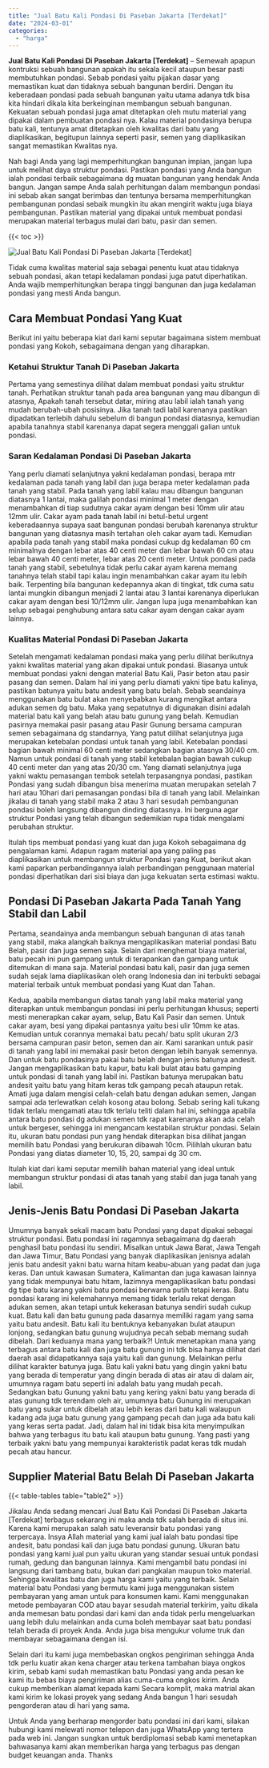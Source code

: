 ```yaml
---
title: "Jual Batu Kali Pondasi Di Paseban Jakarta [Terdekat]"
date: "2024-03-01"
categories: 
  - "harga"
---
```


**Jual Batu Kali Pondasi Di Paseban Jakarta \[Terdekat\]** – Semewah apapun kontruksi sebuah bangunan apakah itu sekala kecil ataupun besar pasti membutuhkan pondasi. Sebab pondasi yaitu pijakan dasar yang memastikan kuat dan tidaknya sebuah bangunan berdiri. Dengan itu keberadaan pondasi pada sebuah bangunan yaitu utama adanya tdk bisa kita hindari dikala kita berkeinginan membangun sebuah bangunan. Kekuatan sebuah pondasi juga amat ditetapkan oleh mutu material yang dipakai dalam pembuatan pondasi nya. Kalau material pondasinya berupa batu kali, tentunya amat ditetapkan oleh kwalitas dari batu yang diaplikasikan, begitupun lainnya seperti pasir, semen yang diaplikasikan sangat memastikan Kwalitas nya.

Nah bagi Anda yang lagi memperhitungkan bangunan impian, jangan lupa untuk melihat daya struktur pondasi. Pastikan pondasi yang Anda bangun ialah pondasi terbaik sebagaimana dg muatan bangunan yang hendak Anda bangun. Jangan sampe Anda salah perhitungan dalam membangun pondasi ini sebab akan sangat berimbas dan tentunya bersama memperhitungkan pembangunan pondasi sebaik mungkin itu akan mengirit waktu juga biaya pembangunan. Pastikan material yang dipakai untuk membuat pondasi merupakan material terbagus mulai dari batu, pasir dan semen.

{{< toc >}}

![Jual Batu Kali Pondasi Di Paseban Jakarta [Terdekat]](/images/jual-batu-kali-34.png)

Tidak cuma kwalitas material saja sebagai penentu kuat atau tidaknya sebuah pondasi, akan tetapi kedalaman pondasi juga patut diperhatikan. Anda wajib memperhitungkan berapa tinggi bangunan dan juga kedalaman pondasi yang mesti Anda bangun.

## Cara Membuat Pondasi Yang Kuat

Berikut ini yaitu beberapa kiat dari kami seputar bagaimana sistem membuat pondasi yang Kokoh, sebagaimana dengan yang diharapkan.

### Ketahui Struktur Tanah Di Paseban Jakarta

Pertama yang semestinya dilihat dalam membuat pondasi yaitu struktur tanah. Perhatikan struktur tanah pada area bangunan yang mau dibangun di atasnya, Apakah tanah tersebut datar, miring atau labil ialah tanah yang mudah berubah-ubah posisinya. Jika tanah tadi labil karenanya pastikan dipadatkan terlebih dahulu sebelum di bangun pondasi diatasnya, kemudian apabila tanahnya stabil karenanya dapat segera menggali galian untuk pondasi.

### Saran Kedalaman Pondasi Di Paseban Jakarta

Yang perlu diamati selanjutnya yakni kedalaman pondasi, berapa mtr kedalaman pada tanah yang labil dan juga berapa meter kedalaman pada tanah yang stabil. Pada tanah yang labil kalau mau dibangun bangunan diatasnya 1 lantai, maka galilah pondasi minimal 1 meter dengan menambahkan di tiap sudutnya cakar ayam dengan besi 10mm ulir atau 12mm ulir. Cakar ayam pada tanah labil ini betul-betul urgent keberadaannya supaya saat bangunan pondasi berubah karenanya struktur bangunan yang diatasnya masih tertahan oleh cakar ayam tadi. Kemudian apabila pada tanah yang stabil maka pondasi cukup dg kedalaman 60 cm minimalnya dengan lebar atas 40 centi meter dan lebar bawah 60 cm atau lebar bawah 40 centi meter, lebar atas 20 centi meter. Untuk pondasi pada tanah yang stabil, sebetulnya tidak perlu cakar ayam karena memang tanahnya telah stabil tapi kalau ingin menambahkan cakar ayam itu lebih baik. Terpenting bila bangunan kedepannya akan di tingkat, tdk cuma satu lantai mungkin dibangun menjadi 2 lantai atau 3 lantai karenanya diperlukan cakar ayam dengan besi 10/12mm ulir. Jangan lupa juga menambahkan kan selup sebagai penghubung antara satu cakar ayam dengan cakar ayam lainnya.

### Kualitas Material Pondasi Di Paseban Jakarta

Setelah mengamati kedalaman pondasi maka yang perlu dilihat berikutnya yakni kwalitas material yang akan dipakai untuk pondasi. Biasanya untuk membuat pondasi yakni dengan material Batu Kali, Pasir beton atau pasir pasang dan semen. Dalam hal ini yang perlu diamati yakni tipe batu kalinya, pastikan batunya yaitu batu andesit yang batu belah. Sebab seandainya menggunakan batu bulat akan menyebabkan kurang mengikat antara adukan semen dg batu. Maka yang sepatutnya di digunakan disini adalah material batu kali yang belah atau batu gunung yang belah. Kemudian pasirnya memakai pasir pasang atau Pasir Gunung bersama campuran semen sebagaimana dg standarnya, Yang patut dilihat selanjutnya juga merupakan ketebalan pondasi untuk tanah yang labil. Ketebalan pondasi bagian bawah minimal 60 centi meter sedangkan bagian atasnya 30/40 cm. Namun untuk pondasi di tanah yang stabil ketebalan bagian bawah cukup 40 centi meter dan yang atas 20/30 cm. Yang diamati selanjutnya juga yakni waktu pemasangan tembok setelah terpasangnya pondasi, pastikan Pondasi yang sudah dibangun bisa menerima muatan merupakan setelah 7 hari atau 10hari dari pemasangan pondasi bila di tanah yang labil. Melainkan jikalau di tanah yang stabil maka 2 atau 3 hari sesudah pembangunan pondasi boleh langsung dibangun dinding diatasnya. Ini berguna agar struktur Pondasi yang telah dibangun sedemikian rupa tidak mengalami perubahan struktur.

Itulah tips membuat pondasi yang kuat dan juga Kokoh sebagaimana dg pengalaman kami. Adapun ragam material apa yang paling pas diaplikasikan untuk membangun struktur Pondasi yang Kuat, berikut akan kami paparkan perbandingannya ialah perbandingan penggunaan material pondasi diperhatikan dari sisi biaya dan juga kekuatan serta estimasi waktu.

## Pondasi Di Paseban Jakarta Pada Tanah Yang Stabil dan Labil

Pertama, seandainya anda membangun sebuah bangunan di atas tanah yang stabil, maka alangkah baiknya mengaplikasikan material pondasi Batu Belah, pasir dan juga semen saja. Selain dari menghemat biaya material, batu pecah ini pun gampang untuk di terapankan dan gampang untuk ditemukan di mana saja. Material pondasi batu kali, pasir dan juga semen sudah sejak lama diaplikasikan oleh orang Indonesia dan ini terbukti sebagai material terbaik untuk membuat pondasi yang Kuat dan Tahan.

Kedua, apabila membangun diatas tanah yang labil maka material yang diterapkan untuk membangun pondasi ini perlu perhitungan khusus; seperti mesti menerapkan cakar ayam, selup, Batu Kali Pasir dan semen. Untuk cakar ayam, besi yang dipakai pantasnya yaitu besi ulir 10mm ke atas. Kemudian untuk corannya memakai batu pecah/ batu split ukuran 2/3 bersama campuran pasir beton, semen dan air. Kami sarankan untuk pasir di tanah yang labil ini memakai pasir beton dengan lebih banyak semennya. Dan untuk batu pondasinya pakai batu belah dengan jenis batunya andesit. Jangan mengaplikasikan batu kapur, batu kali bulat atau batu gamping untuk pondasi di tanah yang labil ini. Pastikan batunya merupakan batu andesit yaitu batu yang hitam keras tdk gampang pecah ataupun retak. Amati juga dalam mengisi celah-celah batu dengan adukan semen, Jangan sampai ada terlewatkan celah kosong atau bolong. Sebab sering kali tukang tidak terlalu mengamati atau tdk terlalu teliti dalam hal ini, sehingga apabila antara batu pondasi dg adukan semen tdk rapat karenanya akan ada celah untuk bergeser, sehingga ini mengancam kestabilan struktur pondasi. Selain itu, ukuran batu pondasi pun yang hendak diterapkan bisa dilihat jangan memilih batu Pondasi yang berukuran dibawah 10cm. Pilihlah ukuran batu Pondasi yang diatas diameter 10, 15, 20, sampai dg 30 cm.

Itulah kiat dari kami seputar memilih bahan material yang ideal untuk membangun struktur pondasi di atas tanah yang stabil dan juga tanah yang labil.

## Jenis-Jenis Batu Pondasi Di Paseban Jakarta

Umumnya banyak sekali macam batu Pondasi yang dapat dipakai sebagai struktur pondasi. Batu pondasi ini ragamnya sebagaimana dg daerah penghasil batu pondasi itu sendiri. Misalkan untuk Jawa Barat, Jawa Tengah dan Jawa Timur, Batu Pondasi yang banyak diaplikasikan jenisnya adalah jenis batu andesit yakni batu warna hitam keabu-abuan yang padat dan juga keras. Dan untuk kawasan Sumatera, Kalimantan dan juga kawasan lainnya yang tidak mempunyai batu hitam, lazimnya mengaplikasikan batu pondasi dg tipe batu karang yakni batu pondasi berwarna putih tetapi keras. Batu pondasi karang ini kelemahannya memang tidak terlalu rekat dengan adukan semen, akan tetapi untuk kekerasan batunya sendiri sudah cukup kuat. Batu kali dan batu gunung pada dasarnya memiliki ragam yang sama yaitu batu andesit. Batu kali itu bentuknya kebanyakan bulat ataupun lonjong, sedangkan batu gunung wujudnya pecah sebab memang sudah dibelah. Dari keduanya mana yang terbaik?! Untuk menetapkan mana yang terbagus antara batu kali dan juga batu gunung ini tdk bisa hanya dilihat dari daerah asal didapatkannya saja yaitu kali dan gunung. Melainkan perlu dilihat karakter batunya juga. Batu kali yakni batu yang dingin yakni batu yang berada di temperatur yang dingin berada di atas air atau di dalam air, umumnya ragam batu seperti ini adalah batu yang mudah pecah. Sedangkan batu Gunung yakni batu yang kering yakni batu yang berada di atas gunung tdk terendam oleh air, umumnya batu Gunung ini merupakan batu yang sukar untuk dibelah atau lebih keras dari batu kali walaupun kadang ada juga batu gunung yang gampang pecah dan juga ada batu kali yang keras serta padat. Jadi, dalam hal ini tidak bisa kita menyimpulkan bahwa yang terbagus itu batu kali ataupun batu gunung. Yang pasti yang terbaik yakni batu yang mempunyai karakteristik padat keras tdk mudah pecah atau hancur.

## Supplier Material Batu Belah Di Paseban Jakarta

{{< table-tables table="table2" >}}

Jikalau Anda sedang mencari Jual Batu Kali Pondasi Di Paseban Jakarta \[Terdekat\] terbagus sekarang ini maka anda tdk salah berada di situs ini. Karena kami merupakan salah satu leveransir batu pondasi yang terpercaya. Insya Allah material yang kami jual ialah batu pondasi tipe andesit, batu pondasi kali dan juga batu pondasi gunung. Ukuran batu pondasi yang kami jual pun yaitu ukuran yang standar sesuai untuk pondasi rumah, gedung dan bangunan lainnya. Kami mengambil batu pondasi ini langsung dari tambang batu, bukan dari pangkalan maupun toko material. Sehingga kwalitas batu dan juga harga kami yaitu yang terbaik. Selain material batu Pondasi yang bermutu kami juga menggunakan sistem pembayaran yang aman untuk para konsumen kami. Kami menggunakan metode pembayaran COD atau bayar sesudah material terkirim, yaitu dikala anda memesan batu pondasi dari kami dan anda tidak perlu mengeluarkan uang lebih dulu melainkan anda cuma boleh membayar saat batu pondasi telah berada di proyek Anda. Anda juga bisa mengukur volume truk dan membayar sebagaimana dengan isi.

Selain dari itu kami juga membebaskan ongkos pengiriman sehingga Anda tdk perlu kuatir akan kena charger atau terkena tambahan biaya ongkos kirim, sebab kami sudah memastikan batu Pondasi yang anda pesan ke kami itu bebas biaya pengiriman alias cuma-cuma ongkos kirim. Anda cukup memberikan alamat kepada kami Secara komplit, maka matrial akan kami kirim ke lokasi proyek yang sedang Anda bangun 1 hari sesudah pengorderan atau di hari yang sama.

Untuk Anda yang berharap mengorder batu pondasi ini dari kami, silakan hubungi kami melewati nomor telepon dan juga WhatsApp yang tertera pada web ini. Jangan sungkan untuk berdiplomasi sebab kami menetapkan bahwasanya kami akan memberikan harga yang terbagus pas dengan budget keuangan anda. Thanks
